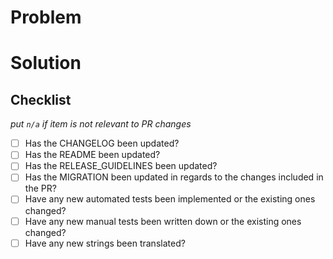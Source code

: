 # Problem


# Solution


## Checklist
_put `n/a` if item is not relevant to PR changes_

- [ ] Has the CHANGELOG been updated?
- [ ] Has the README been updated?
- [ ] Has the RELEASE_GUIDELINES been updated?
- [ ] Has the MIGRATION been updated in regards to the changes included in the PR?
- [ ] Have any new automated tests been implemented or the existing ones changed?
- [ ] Have any new manual tests been written down or the existing ones changed?
- [ ] Have any new strings been translated?
